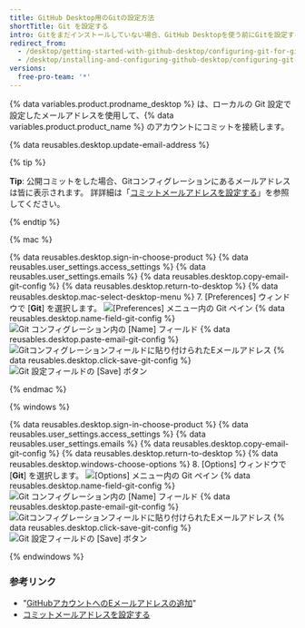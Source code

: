 ```yaml
---
title: GitHub Desktop用のGitの設定方法
shortTitle: Git を設定する
intro: Gitをまだインストールしていない場合、GitHub Desktopを使う前にGitを設定する必要があります。
redirect_from:
  - /desktop/getting-started-with-github-desktop/configuring-git-for-github-desktop
  - /desktop/installing-and-configuring-github-desktop/configuring-git-for-github-desktop
versions:
  free-pro-team: '*'
---
```


{% data variables.product.prodname_desktop %} は、ローカルの Git 設定で設定したメールアドレスを使用して、{% data variables.product.product_name %} のアカウントにコミットを接続します。

{% data reusables.desktop.update-email-address %}

{% tip %}

**Tip**: 公開コミットをした場合、Gitコンフィグレーションにあるメールアドレスは皆に表示されます。 詳詳細は「[コミットメールアドレスを設定する](/articles/setting-your-commit-email-address/)」を参照してください。

{% endtip %}

{% mac %}

{% data reusables.desktop.sign-in-choose-product %}
{% data reusables.user_settings.access_settings %}
{% data reusables.user_settings.emails %}
{% data reusables.desktop.copy-email-git-config %}
{% data reusables.desktop.return-to-desktop %}
{% data reusables.desktop.mac-select-desktop-menu %}
7. [Preferences] ウィンドウで [**Git**] を選択します。 ![[Preferences] メニュー内の Git ペイン](/assets/images/help/desktop/mac-select-git-pane.png)
{% data reusables.desktop.name-field-git-config %}
  ![Git コンフィグレーション内の [Name] フィールド](/assets/images/help/desktop/mac-name-git-config.png)
{% data reusables.desktop.paste-email-git-config %}
  ![Gitコンフィグレーションフィールドに貼り付けられたEメールアドレス](/assets/images/help/desktop/mac-email-git-config.png)
{% data reusables.desktop.click-save-git-config %}
  ![Git 設定フィールドの [Save] ボタン](/assets/images/help/desktop/mac-save-git-config.png)

{% endmac %}

{% windows %}

{% data reusables.desktop.sign-in-choose-product %}
{% data reusables.user_settings.access_settings %}
{% data reusables.user_settings.emails %}
{% data reusables.desktop.copy-email-git-config %}
{% data reusables.desktop.return-to-desktop %}
{% data reusables.desktop.windows-choose-options %}
8. [Options] ウィンドウで [**Git**] を選択します。 ![[Options] メニュー内の Git ペイン](/assets/images/help/desktop/windows-select-git-pane.png)
{% data reusables.desktop.name-field-git-config %}
  ![Git コンフィグレーション内の [Name] フィールド](/assets/images/help/desktop/windows-name-git-config.png)
{% data reusables.desktop.paste-email-git-config %}
  ![Gitコンフィグレーションフィールドに貼り付けられたEメールアドレス](/assets/images/help/desktop/windows-email-git-config.png)
{% data reusables.desktop.click-save-git-config %}
  ![Git 設定フィールドの [Save] ボタン](/assets/images/help/desktop/windows-save-git-config.png)

{% endwindows %}

### 参考リンク

- "[GitHubアカウントへのEメールアドレスの追加](/articles/adding-an-email-address-to-your-github-account/)"
- [コミットメールアドレスを設定する](/articles/setting-your-commit-email-address/)
